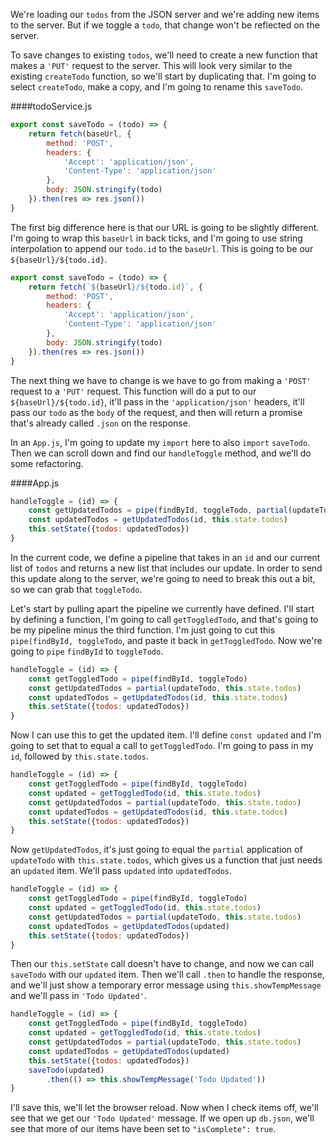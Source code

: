 We're loading our `todos` from the JSON server and we're adding new items to the server. But if we toggle a `todo`, that change won't be reflected on the server.

To save changes to existing `todos`, we'll need to create a new function that makes a `'PUT'` request to the server. This will look very similar to the existing `createTodo` function, so we'll start by duplicating that. I'm going to select `createTodo`, make a copy, and I'm going to rename this `saveTodo`.

####todoService.js
```jsx
export const saveTodo = (todo) => {
    return fetch(baseUrl, {
        method: 'POST',
        headers: {
            'Accept': 'application/json',
            'Content-Type': 'application/json'
        },
        body: JSON.stringify(todo)
    }).then(res => res.json())
}
```

The first big difference here is that our URL is going to be slightly different. I'm going to wrap this `baseUrl` in back ticks, and I'm going to use string interpolation to append our `todo.id` to the `baseUrl`. This is going to be our `${baseUrl}/${todo.id}`.

```jsx
export const saveTodo = (todo) => {
    return fetch(`${baseUrl}/${todo.id}`, {
        method: 'POST',
        headers: {
            'Accept': 'application/json',
            'Content-Type': 'application/json'
        },
        body: JSON.stringify(todo)
    }).then(res => res.json())
}
```

The next thing we have to change is we have to go from making a `'POST'` request to a `'PUT'` request. This function will do a put to our `${baseUrl}/${todo.id}`, it'll pass in the `'application/json'` headers, it'll pass our `todo` as the `body` of the request, and then will return a promise that's already called `.json` on the response.


In an `App.js`, I'm going to update my `import` here to also `import` `saveTodo`. Then we can scroll down and find our `handleToggle` method, and we'll do some refactoring.

####App.js
```jsx
handleToggle = (id) => {
    const getUpdatedTodos = pipe(findById, toggleTodo, partial(updateTodo, this.state.todos))
    const updatedTodos = getUpdatedTodos(id, this.state.todos)
    this.setState({todos: updatedTodos})
}
```

In the current code, we define a pipeline that takes in an `id` and our current list of `todos` and returns a new list that includes our update. In order to send this update along to the server, we're going to need to break this out a bit, so we can grab that `toggleTodo`.

Let's start by pulling apart the pipeline we currently have defined. I'll start by defining a function, I'm going to call `getToggledTodo`, and that's going to be my pipeline minus the third function. I'm just going to cut this `pipe(findById, toggleTodo`, and paste it back in `getToggledTodo`. Now we're going to `pipe` `findById` to `toggleTodo`.

```jsx
handleToggle = (id) => {
    const getToggledTodo = pipe(findById, toggleTodo)
    const getUpdatedTodos = partial(updateTodo, this.state.todos)
    const updatedTodos = getUpdatedTodos(id, this.state.todos)
    this.setState({todos: updatedTodos})
}
```

Now I can use this to get the updated item. I'll define `const updated` and I'm going to set that to equal a call to `getToggledTodo`. I'm going to pass in my `id`, followed by `this.state.todos`.

```jsx
handleToggle = (id) => {
    const getToggledTodo = pipe(findById, toggleTodo)
    const updated = getToggledTodo(id, this.state.todos)
    const getUpdatedTodos = partial(updateTodo, this.state.todos)
    const updatedTodos = getUpdatedTodos(id, this.state.todos)
    this.setState({todos: updatedTodos})
}
```

Now `getUpdatedTodos`, it's just going to equal the `partial` application of `updateTodo` with `this.state.todos`, which gives us a function that just needs an `updated` item. We'll pass `updated` into `updatedTodos`.

```jsx
handleToggle = (id) => {
    const getToggledTodo = pipe(findById, toggleTodo)
    const updated = getToggledTodo(id, this.state.todos)
    const getUpdatedTodos = partial(updateTodo, this.state.todos)
    const updatedTodos = getUpdatedTodos(updated)
    this.setState({todos: updatedTodos})
}
```

Then our `this.setState` call doesn't have to change, and now we can call `saveTodo` with our `updated` item. Then we'll call `.then` to handle the response, and we'll just show a temporary error message using `this.showTempMessage` and we'll pass in `'Todo Updated'`.

```jsx
handleToggle = (id) => {
    const getToggledTodo = pipe(findById, toggleTodo)
    const updated = getToggledTodo(id, this.state.todos)
    const getUpdatedTodos = partial(updateTodo, this.state.todos)
    const updatedTodos = getUpdatedTodos(updated)
    this.setState({todos: updatedTodos})
    saveTodo(updated)
        .then(() => this.showTempMessage('Todo Updated'))
}
```

I'll save this, we'll let the browser reload. Now when I check items off, we'll see that we get our `'Todo Updated'` message. If we open up `db.json`, we'll see that more of our items have been set to `"isComplete": true`.